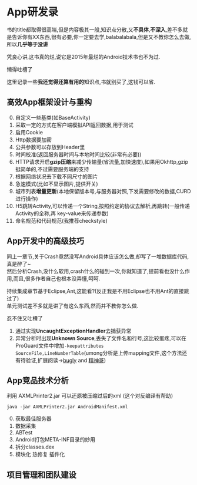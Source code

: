 # App研发录

书的title都取得很高端,但是内容极其一般,知识点分散,又**不具体**,**不深入**,差不多就是告诉你有XX东西,很有必要,你一定要去学,balabalabala,但是又不教你怎么去做,所以**几乎等于没讲**    

凭良心讲,这书真的烂,说它是2015年最烂的Android技术书也不为过.  

懒得吐槽了  

这里记录一些**我还觉得还算有用的**知识点,书就别买了,这钱可以省.       

## 高效App框架设计与重构

0. 自定义一些基类(如BaseActivity)
1. 采取一定的方式在客户端模拟API返回数据,用于测试  
2. 启用Cookie
3. Http数据要加密
2. 公共参数可以存放到Header里
3. 时间校准(返回服务器时间与本地时间比较(非常有必要))  
4. HTTP请求开启**gzip压缩**来减少传输量(省流量,加快速度),如果用Okhttp,gzip挺简单的,不过需要服务端的支持  
5. 根据网络状况去下载不同尺寸的图片
6. 急速模式(比如不显示图片,提供开关)
7. 城市列表**增量更新**(本地保留版本号,与服务器对照,下发需要修改的数据,CURD进行操作)  
8. H5跳转Activity,可以传递一个String,按照约定的协议去解析,再跳转(一般传递Activity的全称,再 key-value来传递参数)
9. 命名规范和代码规范(我推荐checkstyle)  

## App开发中的高级技巧

同上一章节,关于Crash竟然没写Android具体应该怎么做,却写了一堆数据库代码,真是醉了~  
然后分析Crash,没什么软用,crash什么的碰到一次,你就知道了,提前看也没什么作用,而且,很多作者自己也根本没弄懂,呵呵.  

持续集成章节基于Eclipse,Ant,这能看?(反正我是不用Eclipse也不用Ant的直接跳过了)  
单元测试差不多就是讲了有这么东西,然而并不教你怎么做.  

忍不住又吐槽了

1. 通过实现**UncaughtExceptionHandler**去捕获异常
2. 异常分析时出现**Unknown Source**,丢失了文件名和行号,这比较蛋疼,可以在ProGuard文件中增加`-keepattributes SourceFile,LineNumberTable`(umong分析是上传mapping文件,这个方法还有待验证,扩展阅读->[bugly](http://bugly.qq.com/bbs/forum.php?mod=viewthread&tid=244) and [精神哥](http://bugly.qq.com/bbs/forum.php?mod=viewthread&tid=26))  


## App竞品技术分析


利用 A X MLPrinter2.jar  可以还原被压缩过后的xml (这个对反编译有帮助)  

```
java -jar AXMLPrinter2.jar AndroidManifest.xml
```

0. 获取最佳服务器
1. 数据采集
2. ABTest
3. Android打包META-INF目录的妙用
4. 拆分classes.dex
5. 模块化 热修复 插件化

## 项目管理和团队建设  














